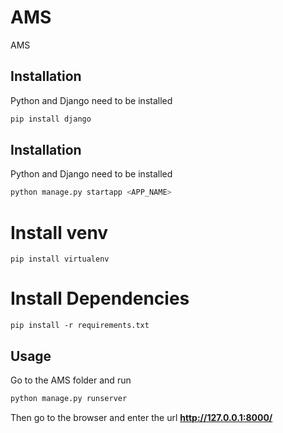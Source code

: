 # AMS
AMS

## Installation

Python and Django need to be installed

```bash
pip install django
```

## Installation

Python and Django need to be installed

```bash
python manage.py startapp <APP_NAME>
```

# Install venv

```
pip install virtualenv
```

# Install Dependencies

```
pip install -r requirements.txt

```

## Usage

Go to the AMS folder and run

```bash
python manage.py runserver
```

Then go to the browser and enter the url **http://127.0.0.1:8000/**